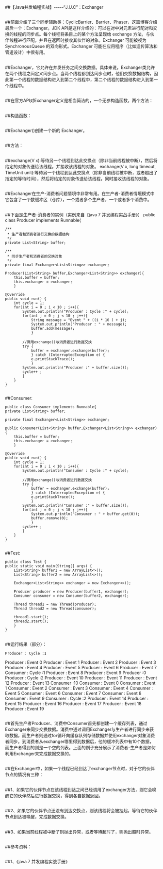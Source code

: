 ##【Java并发编程实战】-----“J.U.C”：Exchanger

##
##前面介绍了三个同步辅助类：CyclicBarrier、Barrier、Phaser，这篇博客介绍最后一个：Exchanger。JDK API是这样介绍的：可以在对中对元素进行配对和交换的线程的同步点。每个线程将条目上的某个方法呈现给 exchange 方法，与伙伴线程进行匹配，并且在返回时接收其伙伴的对象。Exchanger 可能被视为 SynchronousQueue 的双向形式。Exchanger 可能在应用程序（比如遗传算法和管道设计）中很有用。   

##
##Exchanger，它允许在并发任务之间交换数据。具体来说，Exchanger类允许在两个线程之间定义同步点。当两个线程都到达同步点时，他们交换数据结构，因此第一个线程的数据结构进入到第二个线程中，第二个线程的数据结构进入到第一个线程中。  

##
##在官方API对Exchanger定义是相当简洁的，一个无参构造函数，两个方法：  

##
##构造函数：  

##
##Exchanger()创建一个新的 Exchanger。  

##
##方法：  

##
##exchange(V x):等待另一个线程到达此交换点（除非当前线程被中断），然后将给定的对象传送给该线程，并接收该线程的对象。    exchange(V x, long timeout, TimeUnit unit):等待另一个线程到达此交换点（除非当前线程被中断，或者超出了指定的等待时间），然后将给定的对象传送给该线程，同时接收该线程的对象。  

##
##Exchanger在生产-消费者问题情境中非常有用。在生产者-消费者情境模式中它包含了一个数缓冲区（仓库），一个或者多个生产者，一个或者多个消费中。  

##
##下面是生产者-消费者的实例（实例来自《java 7 并发编程实战手册》）     	public class Producer implements Runnable{        /**     * 生产者和消费者进行交换的数据结构     */    private List<String> buffer;        /**     * 同步生产者和消费者的交换对象     */    private final Exchanger<List<String>> exchanger;        Producer(List<String> buffer,Exchanger<List<String>> exchanger){        this.buffer = buffer;        this.exchanger = exchanger;    	}        @Override    public void run() {        int cycle = 1;        for(int i = 0 ; i < 10 ; i++){            System.out.println("Producer : Cycle :" + cycle);            for(int j = 0 ; j < 10 ; j++){                String message = "Event " + ((i * 10 ) + j);                System.out.println("Producer : " + message);                buffer.add(message);            	}                        //调用exchange()与消费者进行数据交换            try {                buffer = exchanger.exchange(buffer);            	} catch (InterruptedException e) {                e.printStackTrace();            	}            System.out.println("Producer :" + buffer.size());            cycle++ ;        	}    	}	}

##
##Consumer:  	public class Consumer implements Runnable{    private List<String> buffer;        private final Exchanger<List<String>> exchanger;        public Consumer(List<String> buffer,Exchanger<List<String>> exchanger){        this.buffer = buffer;        this.exchanger = exchanger;    	}        @Override    public void run() {        int cycle = 1;        for(int i = 0 ; i < 10 ; i++){            System.out.println("Consumer : Cycle :" + cycle);            //调用exchange()与消费者进行数据交换            try {                buffer = exchanger.exchange(buffer);            	} catch (InterruptedException e) {                e.printStackTrace();            	}            System.out.println("Consumer :" + buffer.size());            for(int j = 0 ; j < 10 ; j++){                System.out.println("Consumer : " + buffer.get(0));                buffer.remove(0);            	}            cycle++ ;        	}    	}	}

##
##Test:  	public class Test {    public static void main(String[] args) {        List<String> buffer1 = new ArrayList<>();        List<String> buffer2 = new ArrayList<>();                Exchanger<List<String>> exchanger = new Exchanger<>();                Producer producer = new Producer(buffer1, exchanger);        Consumer consumer = new Consumer(buffer2, exchanger);                Thread thread1 = new Thread(producer);        Thread thread2 = new Thread(consumer);                thread1.start();        thread2.start();    	}	}

##
##运行结果（部分）：  	Producer : Cycle :1Producer : Event 0Producer : Event 1Producer : Event 2Producer : Event 3Producer : Event 4Producer : Event 5Producer : Event 6Producer : Event 7Consumer : Cycle :1Producer : Event 8Producer : Event 9Producer :0Producer : Cycle :2Producer : Event 10Producer : Event 11Producer : Event 12Producer : Event 13Consumer :10Consumer : Event 0Consumer : Event 1Consumer : Event 2Consumer : Event 3Consumer : Event 4Consumer : Event 5Consumer : Event 6Consumer : Event 7Consumer : Event 8Consumer : Event 9Consumer : Cycle :2Producer : Event 14Producer : Event 15Producer : Event 16Producer : Event 17Producer : Event 18Producer : Event 19

##
##首先生产者Producer、消费中Consumer首先都创建一个缓存列表，通过Exchanger来同步交换数据。消费中通过调用Exchanger与生产者进行同步来获取数据，而生产者则通过for循环向缓存队列存储数据并使用exchanger对象消费者同步。到消费者从exchanger哪里得到数据后，他的缓冲列表中有10个数据，而生产者得到的则是一个空的列表。上面的例子充分展示了消费者-生产者是如何利用Exchanger来完成数据交换的。

##
##在Exchanger中，如果一个线程已经到达了exchanger节点时，对于它的伙伴节点的情况有三种：

##
##1、如果它的伙伴节点在该线程到达之间已经调用了exchanger方法，则它会唤醒它的伙伴然后进行数据交换，得到各自数据返回。

##
##2、如果它的伙伴节点还没有到达交换点，则该线程将会被挂起，等待它的伙伴节点到达被唤醒，完成数据交换。

##
##3、如果当前线程被中断了则抛出异常，或者等待超时了，则抛出超时异常。

##
##

##
##参考资料：

##
##1、《java 7 并发编程实战手册》